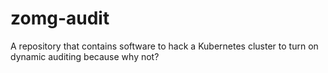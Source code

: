 # zomg-audit
A repository that contains software to hack a Kubernetes cluster to turn on dynamic auditing because why not?

